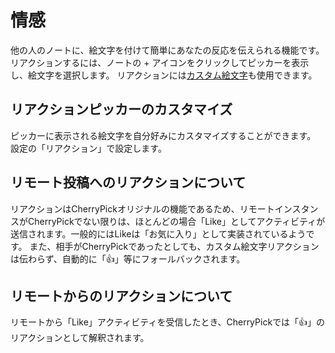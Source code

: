 # 情感
他の人のノートに、絵文字を付けて簡単にあなたの反応を伝えられる機能です。 リアクションするには、ノートの + アイコンをクリックしてピッカーを表示し、絵文字を選択します。 リアクションには[カスタム絵文字](./custom-emoji)も使用できます。

## リアクションピッカーのカスタマイズ
ピッカーに表示される絵文字を自分好みにカスタマイズすることができます。 設定の「リアクション」で設定します。

## リモート投稿へのリアクションについて
リアクションはCherryPickオリジナルの機能であるため、リモートインスタンスがCherryPickでない限りは、ほとんどの場合「Like」としてアクティビティが送信されます。一般的にはLikeは「お気に入り」として実装されているようです。 また、相手がCherryPickであったとしても、カスタム絵文字リアクションは伝わらず、自動的に「👍」等にフォールバックされます。

## リモートからのリアクションについて
リモートから「Like」アクティビティを受信したとき、CherryPickでは「👍」のリアクションとして解釈されます。
